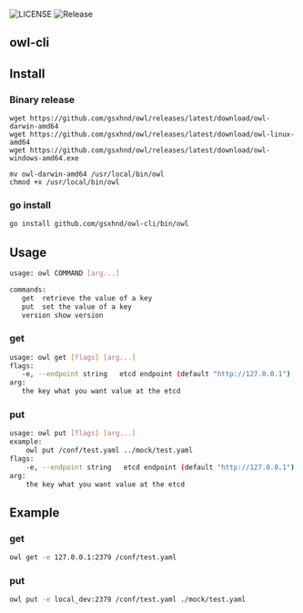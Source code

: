 ![LICENSE](https://img.shields.io/github/license/gsxhnd/owl-cli)
![Release](https://github.com/gsxhnd/owl-cli/workflows/Release/badge.svg?branch=v1.0.0)

## owl-cli

## Install

### Binary release
```
wget https://github.com/gsxhnd/owl/releases/latest/download/owl-darwin-amd64
wget https://github.com/gsxhnd/owl/releases/latest/download/owl-linux-amd64
wget https://github.com/gsxhnd/owl/releases/latest/download/owl-windows-amd64.exe

mv owl-darwin-amd64 /usr/local/bin/owl
chmod +x /usr/local/bin/owl
```

### go install
```bash
go install github.com/gsxhnd/owl-cli/bin/owl
```

## Usage
```bash
usage: owl COMMAND [arg...]

commands:
   get  retrieve the value of a key
   put  set the value of a key
   version show version

```

### get
```bash
usage: owl get [flags] [arg...]
flags:
   -e, --endpoint string   etcd endpoint (default "http://127.0.0.1")
arg:
   the key what you want value at the etcd
```

### put
```bash
usage: owl put [flags] [arg...]
example:
    owl put /conf/test.yaml ../mock/test.yaml
flags:
    -e, --endpoint string   etcd endpoint (default "http://127.0.0.1")
arg:
    the key what you want value at the etcd
```

## Example
### get
```bash
owl get -e 127.0.0.1:2379 /conf/test.yaml
```
### put
```bash
owl put -e local_dev:2379 /conf/test.yaml ./mock/test.yaml
```